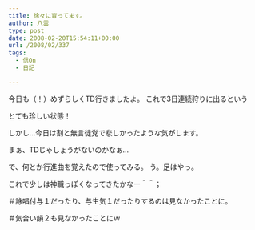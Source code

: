 ```yaml
---
title: 徐々に育ってます。
author: 八雲
type: post
date: 2008-02-20T15:54:11+00:00
url: /2008/02/337
tags:
  - 信On
  - 日記

---
```

今日も（！）めずらしくTD行きましたよ。 これで3日連続狩りに出るという
  
とても珍しい状態！

しかし…今日は割と無言徒党で悲しかったような気がします。
  
まぁ、TDじゃしょうがないのかなぁ…

で、何とか行進曲を覚えたので使ってみる。 う。足はやっ。
  
これで少しは神職っぽくなってきたかなー＾＾；
  
＃詠唱付与１だったり、与生気１だったりするのは見なかったことに。
  
＃気合い韻２も見なかったことにｗ
